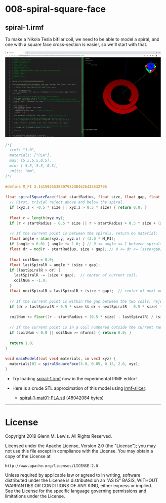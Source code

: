 # 008-spiral-square-face

## spiral-1.irmf

To make a Nikola Tesla bifilar coil, we need to be able to model a
spiral, and one with a square face cross-section is easier, so
we'll start with that.

![spiral-1.png](spiral-1.png)

```glsl
/*{
  irmf: "1.0",
  materials: ["PLA"],
  max: [5.5,5.5,0.5],
  min: [-5.5,-5.5,-0.5],
  units: "mm",
}*/

#define M_PI 3.1415926535897932384626433832795

float spiralSquareFace(float startRadius, float size, float gap, float nTurns, in vec3 xyz) {
  // First, trivial reject above and below the spiral.
  if (xyz.z < -0.5 * size || xyz.z > 0.5 * size) { return 0.0; }
  
  float r = length(xyz.xy);
  if (r < startRadius - 0.5 * size || r > startRadius + 0.5 * size + (size + gap) * nTurns) { return 0.0; }
  
  // If the current point is between the spirals, return no material:
  float angle = atan(xyz.y, xyz.x) / (2.0 * M_PI);
  if (angle < 0.0) { angle += 1.0; } // 0 <= angle <= 1 between spirals from center to center.
  float dr = mod(r - startRadius, size + gap); // 0 <= dr <= (size+gap) between spirals from center to center.
  
  float coilNum = 0.0;
  float lastSpiralR = angle * (size + gap);
  if (lastSpiralR > dr) {
    lastSpiralR -= (size + gap);  // center of current coil.
    coilNum = -1.0;
  }
  float nextSpiralR = lastSpiralR + (size + gap);  // center of next outer coil.
  
  // If the current point is within the gap between the two coils, reject it.
  if (dr > lastSpiralR + 0.5 * size && dr < nextSpiralR - 0.5 * size) { return 0.0; }
  
  coilNum += floor((r - startRadius + (0.5 * size) - lastSpiralR) / (size + gap));

  // If the current point is in a coil numbered outside the current range, reject it.
  if (coilNum < 0.0 || coilNum >= nTurns) { return 0.0; }

  return 1.0;
}

void mainModel4(out vec4 materials, in vec3 xyz) {
  materials[0] = spiralSquareFace(3.0, 0.85, 0.15, 2.0, xyz);
}
```

* Try loading [spiral-1.irmf](https://gmlewis.github.io/irmf-editor/?s=github.com/gmlewis/irmf/blob/master/examples/008-spiral-square-face/spiral-1.irmf) now in the experimental IRMF editor!

* Here is a crude STL approximation of this model
  using [irmf-slicer](https://github.com/gmlewis/irmf-slicer):
  - [spiral-1-mat01-PLA.stl](spiral-1-mat01-PLA.stl) (48042084 bytes)

----------------------------------------------------------------------

# License

Copyright 2019 Glenn M. Lewis. All Rights Reserved.

Licensed under the Apache License, Version 2.0 (the "License");
you may not use this file except in compliance with the License.
You may obtain a copy of the License at

    http://www.apache.org/licenses/LICENSE-2.0

Unless required by applicable law or agreed to in writing, software
distributed under the License is distributed on an "AS IS" BASIS,
WITHOUT WARRANTIES OR CONDITIONS OF ANY KIND, either express or implied.
See the License for the specific language governing permissions and
limitations under the License.
